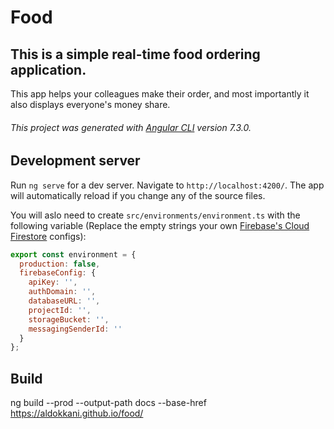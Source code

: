# Food

## This is a simple real-time food ordering application.
This app helps your colleagues make their order, and most importantly it also displays everyone's money share.

###### This project was generated with [Angular CLI](https://github.com/angular/angular-cli) version 7.3.0.

## Development server

Run `ng serve` for a dev server. Navigate to `http://localhost:4200/`. The app will automatically reload if you change any of the source files.

You will aslo need to create `src/environments/environment.ts` with the following variable (Replace the empty strings your own [Firebase's Cloud Firestore](https://firebase.google.com/docs/firestore/quickstart) configs):
```js
export const environment = {
  production: false,
  firebaseConfig: {
    apiKey: '',
    authDomain: '',
    databaseURL: '',
    projectId: '',
    storageBucket: '',
    messagingSenderId: ''
  }
};
```

## Build
ng build --prod --output-path docs --base-href https://aldokkani.github.io/food/